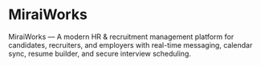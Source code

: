 # MiraiWorks
MiraiWorks — A modern HR &amp; recruitment management platform for candidates, recruiters, and employers with real-time messaging, calendar sync, resume builder, and secure interview scheduling.
